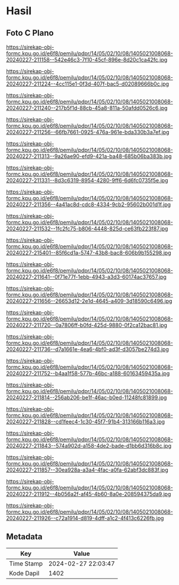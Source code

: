 # Hasil

## Foto C Plano

https://sirekap-obj-formc.kpu.go.id/e6f8/pemilu/pdpr/14/05/02/10/08/1405021008068-20240227-211158--542e46c3-7f10-45cf-896e-8d20c1ca42fc.jpg

https://sirekap-obj-formc.kpu.go.id/e6f8/pemilu/pdpr/14/05/02/10/08/1405021008068-20240227-211224--4cc115e1-0f3d-407f-bac5-d02089666b0c.jpg

https://sirekap-obj-formc.kpu.go.id/e6f8/pemilu/pdpr/14/05/02/10/08/1405021008068-20240227-211240--217b5f1d-88cb-45a8-811a-50afdd0526c6.jpg

https://sirekap-obj-formc.kpu.go.id/e6f8/pemilu/pdpr/14/05/02/10/08/1405021008068-20240227-211256--66fb7661-0925-476a-961e-bda330b3a7ef.jpg

https://sirekap-obj-formc.kpu.go.id/e6f8/pemilu/pdpr/14/05/02/10/08/1405021008068-20240227-211313--9a26ae90-efd9-421a-ba48-685b06ba383b.jpg

https://sirekap-obj-formc.kpu.go.id/e6f8/pemilu/pdpr/14/05/02/10/08/1405021008068-20240227-211331--8d3c6319-8954-4280-9ff6-6d6fc0735f5e.jpg

https://sirekap-obj-formc.kpu.go.id/e6f8/pemilu/pdpr/14/05/02/10/08/1405021008068-20240227-211356--4a41ac8d-cdc8-4334-9cb2-95602b001d1f.jpg

https://sirekap-obj-formc.kpu.go.id/e6f8/pemilu/pdpr/14/05/02/10/08/1405021008068-20240227-211532--1fc2fc75-b806-4448-825d-ce63fb223f87.jpg

https://sirekap-obj-formc.kpu.go.id/e6f8/pemilu/pdpr/14/05/02/10/08/1405021008068-20240227-215401--85f6cd1a-5747-43b8-bac8-606b9b155298.jpg

https://sirekap-obj-formc.kpu.go.id/e6f8/pemilu/pdpr/14/05/02/10/08/1405021008068-20240227-211641--0f71e77f-1ebb-4943-a3d3-60174ac37657.jpg

https://sirekap-obj-formc.kpu.go.id/e6f8/pemilu/pdpr/14/05/02/10/08/1405021008068-20240227-211656--26653d12-2e1d-4645-a409-3d18590c6496.jpg

https://sirekap-obj-formc.kpu.go.id/e6f8/pemilu/pdpr/14/05/02/10/08/1405021008068-20240227-211720--0a7806ff-b0fd-425d-9880-0f2ca12bac81.jpg

https://sirekap-obj-formc.kpu.go.id/e6f8/pemilu/pdpr/14/05/02/10/08/1405021008068-20240227-211736--d7a1661e-4ea6-4bf0-ad3f-d3057be274d3.jpg

https://sirekap-obj-formc.kpu.go.id/e6f8/pemilu/pdpr/14/05/02/10/08/1405021008068-20240227-211752--b4aa1f58-577b-46bc-a188-60163459435a.jpg

https://sirekap-obj-formc.kpu.go.id/e6f8/pemilu/pdpr/14/05/02/10/08/1405021008068-20240227-211814--256ab206-be1f-46ac-b0ed-11248fc81899.jpg

https://sirekap-obj-formc.kpu.go.id/e6f8/pemilu/pdpr/14/05/02/10/08/1405021008068-20240227-211828--cd1feec4-1c30-45f7-91b4-313166b116a3.jpg

https://sirekap-obj-formc.kpu.go.id/e6f8/pemilu/pdpr/14/05/02/10/08/1405021008068-20240227-211843--574a902d-a158-4de2-bade-d1bb6d316b8c.jpg

https://sirekap-obj-formc.kpu.go.id/e6f8/pemilu/pdpr/14/05/02/10/08/1405021008068-20240227-211857--30ea928a-a3a4-4fac-a0fa-62abf3dc883f.jpg

https://sirekap-obj-formc.kpu.go.id/e6f8/pemilu/pdpr/14/05/02/10/08/1405021008068-20240227-211912--4b056a2f-af45-4b60-8a0e-208594375da9.jpg

https://sirekap-obj-formc.kpu.go.id/e6f8/pemilu/pdpr/14/05/02/10/08/1405021008068-20240227-211926--c72a1914-d819-4dff-a1c2-4f413c6226fb.jpg


## Metadata

| Key        | Value               |
| ---------- | ------------------- |
| Time Stamp | 2024-02-27 22:03:47 |
| Kode Dapil | 1402                |



